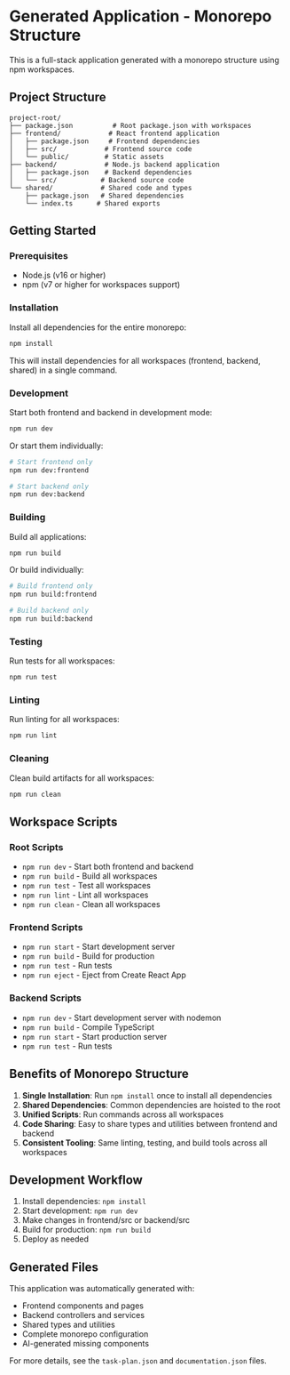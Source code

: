 # Generated Application - Monorepo Structure

This is a full-stack application generated with a monorepo structure using npm workspaces.

## Project Structure

```
project-root/
├── package.json          # Root package.json with workspaces
├── frontend/            # React frontend application
│   ├── package.json     # Frontend dependencies
│   ├── src/            # Frontend source code
│   └── public/         # Static assets
├── backend/            # Node.js backend application
│   ├── package.json    # Backend dependencies
│   └── src/           # Backend source code
└── shared/            # Shared code and types
    ├── package.json   # Shared dependencies
    └── index.ts      # Shared exports
```

## Getting Started

### Prerequisites
- Node.js (v16 or higher)
- npm (v7 or higher for workspaces support)

### Installation

Install all dependencies for the entire monorepo:

```bash
npm install
```

This will install dependencies for all workspaces (frontend, backend, shared) in a single command.

### Development

Start both frontend and backend in development mode:

```bash
npm run dev
```

Or start them individually:

```bash
# Start frontend only
npm run dev:frontend

# Start backend only
npm run dev:backend
```

### Building

Build all applications:

```bash
npm run build
```

Or build individually:

```bash
# Build frontend only
npm run build:frontend

# Build backend only
npm run build:backend
```

### Testing

Run tests for all workspaces:

```bash
npm run test
```

### Linting

Run linting for all workspaces:

```bash
npm run lint
```

### Cleaning

Clean build artifacts for all workspaces:

```bash
npm run clean
```

## Workspace Scripts

### Root Scripts
- `npm run dev` - Start both frontend and backend
- `npm run build` - Build all workspaces
- `npm run test` - Test all workspaces
- `npm run lint` - Lint all workspaces
- `npm run clean` - Clean all workspaces

### Frontend Scripts
- `npm run start` - Start development server
- `npm run build` - Build for production
- `npm run test` - Run tests
- `npm run eject` - Eject from Create React App

### Backend Scripts
- `npm run dev` - Start development server with nodemon
- `npm run build` - Compile TypeScript
- `npm run start` - Start production server
- `npm run test` - Run tests

## Benefits of Monorepo Structure

1. **Single Installation**: Run `npm install` once to install all dependencies
2. **Shared Dependencies**: Common dependencies are hoisted to the root
3. **Unified Scripts**: Run commands across all workspaces
4. **Code Sharing**: Easy to share types and utilities between frontend and backend
5. **Consistent Tooling**: Same linting, testing, and build tools across all workspaces

## Development Workflow

1. Install dependencies: `npm install`
2. Start development: `npm run dev`
3. Make changes in frontend/src or backend/src
4. Build for production: `npm run build`
5. Deploy as needed

## Generated Files

This application was automatically generated with:
- Frontend components and pages
- Backend controllers and services
- Shared types and utilities
- Complete monorepo configuration
- AI-generated missing components

For more details, see the `task-plan.json` and `documentation.json` files.
